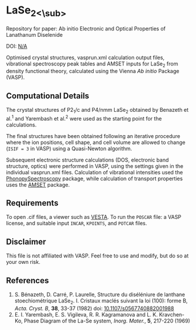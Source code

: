 # LaSe<sub>2<\sub>


Repository for paper:  Ab initio Electronic and Optical Properties of Lanathanum Diselenide

DOI: [N/A](N/A)

Optimised crystal structures, vasprun.xml calculation output files, vibrational spectroscopy peak tables and AMSET inputs for LaSe<sub>2</sub> from density functional theory, calculated using the Vienna *Ab initio* Package (VASP).

Computational Details
-----------------------
The crystal structures of P2<sub>1</sub>/c and P4/nmm LaSe<sub>2</sub> obtained by Benazeth et al.<sup>1</sup> and Yarembash et al.<sup>2</sup> were used as the starting point for the calculations.

The final structures have been obtained following an iterative procedure where the ion positions, cell shape, and cell volume are allowed to change (`ISIF = 3` in VASP) using a Quasi-Newton algorithm.

Subsequent electronic structure calculations (DOS, electronic band structure, optics) were performed in VASP, using the settings given in the individual vasprun.xml files. Calculation of vibrational intensities used the [PhonopySpectroscopy](https://github.com/JMSkelton/Phonopy-Spectroscopy) package, while calculation of transport properties uses the [AMSET](https://hackingmaterials.lbl.gov/amset/) package.

Requirements
------
To open .cif files, a viewer such as [VESTA](http://jp-minerals.org/vesta/en/).
To run the `POSCAR` file: a VASP license, and suitable input `INCAR`, `KPOINTS`, and `POTCAR` files.

Disclaimer
------
This file is not affiliated with VASP. Feel free to use and modify, but do so at your own risk.


References
-------
1. S. Bénazeth, D. Carré, P. Laurelle, Structure du diséléniure de lanthane stoechiométrique LaSe<sub>2</sub>. I. Cristaux maclés suivant la loi (100): forme B, *Acta. Cryst. B*, **38**, 33-37 (1982) doi: [10.1107/s0567740882001988](https://scripts.iucr.org/cgi-bin/paper?S0567740882001988)
2. E. I. Yarembash, E. S. Vigileva, R. R. Kagramanova and L. K. Kravchen-Ko, Phase Diagram of the La-Se system, *Inorg. Mater.*, **5**, 217-220 (1969) 
